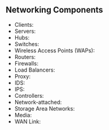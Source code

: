 ## Networking Components
- Clients:
- Servers:
- Hubs:
- Switches:
- Wireless Access Points (WAPs):
- Routers:
- Firewalls:
- Load Balancers:
- Proxy:
- IDS:
- IPS:
- Controllers:
- Network-attached:
- Storage Area Networks:
- Media:
- WAN Link: